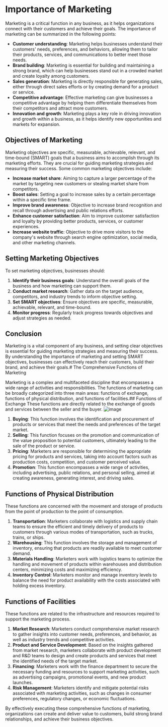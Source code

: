 # Importance of Marketing

Marketing is a critical function in any business, as it helps organizations connect with their customers and achieve their goals. The importance of marketing can be summarized in the following points:

- **Customer understanding**: Marketing helps businesses understand their customers' needs, preferences, and behaviors, allowing them to tailor their products, services, and communications to better meet those needs.
- **Brand building**: Marketing is essential for building and maintaining a strong brand, which can help businesses stand out in a crowded market and create loyalty among customers.
- **Sales generation**: Marketing is directly responsible for generating sales, either through direct sales efforts or by creating demand for a product or service.
- **Competitive advantage**: Effective marketing can give businesses a competitive advantage by helping them differentiate themselves from their competitors and attract more customers.
- **Innovation and growth**: Marketing plays a key role in driving innovation and growth within a business, as it helps identify new opportunities and markets for expansion.

## Objectives of Marketing

Marketing objectives are specific, measurable, achievable, relevant, and time-bound (SMART) goals that a business aims to accomplish through its marketing efforts. They are crucial for guiding marketing strategies and measuring their success. Some common marketing objectives include:

- **Increase market share**: Aiming to capture a larger percentage of the market by targeting new customers or stealing market share from competitors.
- **Boost sales**: Setting a goal to increase sales by a certain percentage within a specific time frame.
- **Improve brand awareness**: Objective to increase brand recognition and recall through advertising and public relations efforts.
- **Enhance customer satisfaction**: Aim to improve customer satisfaction and loyalty by providing better products, services, or customer experiences.
- **Increase website traffic**: Objective to drive more visitors to the company's website through search engine optimization, social media, and other marketing channels.

## Setting Marketing Objectives

To set marketing objectives, businesses should:

1. **Identify their business goals**: Understand the overall goals of the business and how marketing can support them.
2. **Conduct market research**: Gather data on the target audience, competitors, and industry trends to inform objective setting.
3. **Set SMART objectives**: Ensure objectives are specific, measurable, achievable, relevant, and time-bound.
4. **Monitor progress**: Regularly track progress towards objectives and adjust strategies as needed.

## Conclusion

Marketing is a vital component of any business, and setting clear objectives is essential for guiding marketing strategies and measuring their success. By understanding the importance of marketing and setting SMART objectives, businesses can effectively reach their customers, build their brand, and achieve their goals.# The Comprehensive Functions of Marketing

Marketing is a complex and multifaceted discipline that encompasses a wide range of activities and responsibilities. The functions of marketing can be broadly categorized into three main areas: functions of exchange, functions of physical distribution, and functions of facilities.## Functions of Exchange
These functions are directly related to the exchange of goods and services between the seller and the buyer.
![image](https://github.com/Collegehive/Aims_notes/assets/159722383/4e4c92cb-21f3-44b6-ae3f-a05dd23d88f1)
1. **Buying**: This function involves the identification and procurement of products or services that meet the needs and preferences of the target market.
2. **Selling**: This function focuses on the promotion and communication of the value proposition to potential customers, ultimately leading to the sale of the product or service.
3. **Pricing**: Marketers are responsible for determining the appropriate pricing for products and services, taking into account factors such as production costs, competition, and customer perceived value.
4. **Promotion**: This function encompasses a wide range of activities, including advertising, public relations, and personal selling, aimed at creating awareness, generating interest, and driving sales.

## Functions of Physical Distribution
These functions are concerned with the movement and storage of products from the point of production to the point of consumption.

1. **Transportation**: Marketers collaborate with logistics and supply chain teams to ensure the efficient and timely delivery of products to customers through various modes of transportation, such as trucks, trains, or ships.
2. **Warehousing**: This function involves the storage and management of inventory, ensuring that products are readily available to meet customer demand.
3. **Materials Handling**: Marketers work with logistics teams to optimize the handling and movement of products within warehouses and distribution centers, minimizing costs and maximizing efficiency.
4. **Inventory Control**: Marketers monitor and manage inventory levels to balance the need for product availability with the costs associated with holding excess inventory.

## Functions of Facilities
These functions are related to the infrastructure and resources required to support the marketing process.

1. **Market Research**: Marketers conduct comprehensive market research to gather insights into customer needs, preferences, and behavior, as well as industry trends and competitive activities.
2. **Product and Service Development**: Based on the insights gathered from market research, marketers collaborate with product development and R&D teams to design and create products and services that meet the identified needs of the target market.
3. **Financing**: Marketers work with the finance department to secure the necessary funding and resources to support marketing activities, such as advertising campaigns, promotional events, and new product launches.
4. **Risk Management**: Marketers identify and mitigate potential risks associated with marketing activities, such as changes in consumer preferences, regulatory changes, or economic fluctuations.

By effectively executing these comprehensive functions of marketing, organizations can create and deliver value to customers, build strong brand relationships, and achieve their business objectives.
